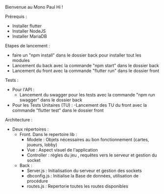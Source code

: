 Bienvenue au Mono Paul Hi ! 

Prérequis : 
  - Installer flutter
  - Installer NodeJS
  - Installer MariaDB

Etapes de lancement :
  - faire un "npm install" dans le dossier back pour installer tout les modules
  - Lancement du back avec la commande "npm start" dans le dossier back
  - Lancement du front avec la commande "flutter run" dans le dossier front
    
Tests : 
  - Pour l'API :
    - Lancement du swagger pour les tests avec la commande "npm run swagger" dans le dossier back
  - Pour les Tests Unitaires (TU) :
    -Lancement des TU du front avec la commande "flutter test" dans le dossier front
    
Architecture :
  - Deux répertoires : 
    - Front. Dans le repertoire lib :
      - Modele : Objets nécessaires au bon fonctionnement (cartes, joueurs, lobby)
      - Vue : Aspect visuel de l'application
      - Controller : règles du jeu , requêtes vers le serveur et gestion du socket
    - Back :
      - Server.js : Initialisation du serveur et gestion des sockets
      - dbconfig.js : Initialise la Base de données, utilisation de procédure
      - routes.js : Repertorie toutes les routes disponibles
      
